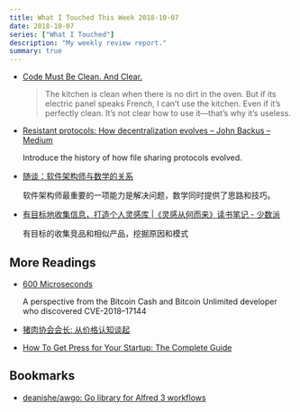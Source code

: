 ```yaml
---
title: What I Touched This Week 2018-10-07
date: 2018-10-07
series: ["What I Touched"]
description: "My weekly review report."
summary: true
---
```


* [Code Must Be Clean. And Clear.](https://www.yegor256.com/2018/09/12/clear-code.html)

    > The kitchen is clean when there is no dirt in the oven. But if its electric panel speaks French, I can’t use the kitchen. Even if it’s perfectly clean. It’s not clear how to use it—that’s why it’s useless.

* [Resistant protocols: How decentralization evolves – John Backus – Medium](https://medium.com/@jbackus/resistant-protocols-how-decentralization-evolves-2f9538832ada)

    Introduce the history of how file sharing protocols evolved.

* [随谈：软件架构师与数学的关系](http://www.infoq.com/cn/articles/relationship-between-software-architect-and-mathematics)

    软件架构师最重要的一项能力是解决问题，数学同时提供了思路和技巧。

* [有目标地收集信息，打造个人灵感库 |《灵感从何而来》读书笔记 - 少数派](https://sspai.com/post/47338)

    有目标的收集竞品和相似产品，挖掘原因和模式

<!--more-->

## More Readings

* [600 Microseconds](https://medium.com/@awemany/600-microseconds-b70f87b0b2a6)

    A perspective from the Bitcoin Cash and Bitcoin Unlimited developer who discovered CVE-2018–17144

* [猪肉协会会长: 从价格认知谈起](http://shejiajie.blogspot.com/2018/09/blog-post_18.html)

* [How To Get Press for Your Startup: The Complete Guide](https://medium.com/startup-grind/how-to-get-press-for-your-startup-the-complete-guide-b79c57318113)

## Bookmarks

* [deanishe/awgo: Go library for Alfred 3 workflows](https://github.com/deanishe/awgo)
